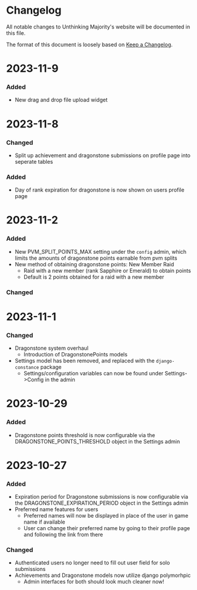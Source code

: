 # Changelog

All notable changes to Unthinking Majority's website will be documented in this file.

The format of this document is loosely based on [Keep a Changelog](https://keepachangelog.com/).

# 2023-11-9

### Added

* New drag and drop file upload widget

# 2023-11-8

### Changed

* Split up achievement and dragonstone submissions on profile page into seperate tables

### Added

* Day of rank expiration for dragonstone is now shown on users profile page

# 2023-11-2

### Added

* New PVM_SPLIT_POINTS_MAX setting under the `config` admin, which limits the amounts of dragonstone points earnable
  from pvm splits
* New method of obtaining dragonstone points: New Member Raid
    * Raid with a new member (rank Sapphire or Emerald) to obtain points
    * Default is 2 points obtained for a raid with a new member

### Changed

# 2023-11-1

### Changed

* Dragonstone system overhaul
    * Introduction of DragonstonePoints models
* Settings model has been removed, and replaced with the `django-constance` package
    * Settings/configuration variables can now be found under Settings->Config in the admin

# 2023-10-29

### Added

* Dragonstone points threshold is now configurable via the DRAGONSTONE_POINTS_THRESHOLD object in the Settings admin

# 2023-10-27

### Added

* Expiration period for Dragonstone submissions is now configurable via the DRAGONSTONE_EXPIRATION_PERIOD object in the
  Settings admin
* Preferred name features for users
    * Preferred names will now be displayed in place of the user in game name if available
    * User can change their preferred name by going to their profile page and following the link from there

### Changed

* Authenticated users no longer need to fill out user field for solo submissions
* Achievements and Dragonstone models now utilize django polymorhpic
    * Admin interfaces for both should look much cleaner now!

